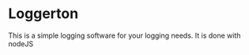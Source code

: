 Loggerton
=========

This is a simple logging software for your logging needs. It is done with nodeJS

